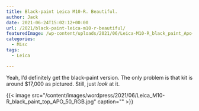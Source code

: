 ```yaml
---
title: Black-paint Leica M10-R. Beautiful.
author: Jack
date: 2021-06-24T15:02:12+00:00
url: /2021/black-paint-leica-m10-r-beautiful/
featuredImage: /wp-content/uploads/2021/06/Leica-M10-R_black_paint_Apo-Summicron-M_35_totale_RGB.jpg
categories:
  - Misc
tags:
  - Leica

---
```




Yeah, I&#8217;d definitely get the black-paint version. The only problem is that kit is around $17,000 as pictured. Still, just _look_ at it.


{{< image src="/content/images/wordpress/2021/06/Leica_M10-R_black_paint_top_APO_50_RGB.jpg" caption="" >}}



<!--kg-card-end: html-->